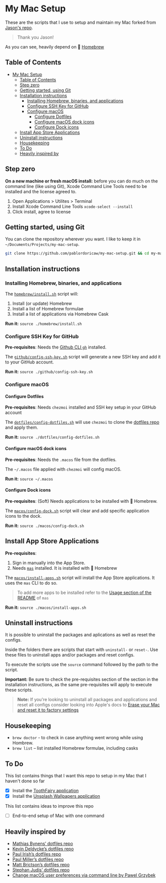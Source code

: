 # My Mac Setup

These are the scripts that I use to setup and maintain my Mac forked from [Jason's repo](https://github.com/pablordoricaw/my-mac-setup). 
> Thank you Jason!

As you can see, heavily depend on :beer: [Homebrew](brew.sh)

## Table of Contents

- [My Mac Setup](#my-mac-setup)
  - [Table of Contents](#table-of-contents)
  - [Step zero](#step-zero)
  - [Getting started, using Git](#getting-started-using-git)
  - [Installation instructions](#installation-instructions)
    - [Installing Homebrew, binaries, and applications](#installing-homebrew-binaries-and-applications)
    - [Configure SSH Key for GitHub](#configure-ssh-key-for-github)
    - [Configure macOS](#configure-macos)
      - [Configure Dotfiles](#configure-dotfiles)
      - [Configure macOS dock icons](#configure-macos-dock-icons)
      - [Configure Dock icons](#configure-dock-icons)
  - [Install App Store Applications](#install-app-store-applications)
  - [Uninstall instructions](#uninstall-instructions)
  - [Housekeeping](#housekeeping)
  - [To Do](#to-do)
  - [Heavily inspired by](#heavily-inspired-by)

## Step zero

**On a new machine or fresh macOS install:** before you can do much on the command line (like using Git), Xcode Command Line Tools need to be installed and the license agreed to.

1. Open Applications > Utilites > Terminal
2. Install Xcode Command Line Tools `xcode-select --install`
3. Click install, agree to license

## Getting started, using Git

You can clone the repository wherever you want. I like to keep it in `~/Documents/Projects/my-mac-setup`.

```bash
git clone https://github.com/pablordoricaw/my-mac-setup.git && cd my-mac-setup
```

## Installation instructions

### Installing Homebrew, binaries, and applications

The [`homebrew/install.sh`](https://github.com/pablordoricaw/my-mac-setup/blob/main/homebrew/install.sh) script will:

1. Install (or update) Homebrew
2. Install a list of Homebrew formulae
3. Install a list of applications via Homebrew Cask

**Run it:** `source ./homebrew/install.sh`

### Configure SSH Key for GitHub

**Pre-requisites**: Needs the [Github CLI `gh`](https://cli.github.com/) installed.

The [`github/config-ssh-key.sh`](https://github.com/pablordoricaw/my-mac-setup/blob/main/github/config-ssh-key.sh) script will generate a new SSH key and add it to your GitHub account.

**Run it:** `source ./github/config-ssh-key.sh`

### Configure macOS

#### Configure Dotfiles

**Pre-requisites**: Needs `chezmoi` installed and SSH key setup in your GitHub account

The [`dotfiles/config-dotfiles.sh`](https://github.com/pablordoricaw/my-mac-setup/blob/main/dotfiles/config-dotfiles.sh) will use `chezmoi` to clone the [dotfiles repo](https://github.com/pablordoricaw/my-macos-dotfiles) and apply them.

**Run it:** `source ./dotfiles/config-dotfiles.sh`

#### Configure macOS dock icons

**Pre-requisites**: Needs the `.macos` file from the dotfiles.

The `~/.macos` file applied with `chezmoi` will config macOS.

**Run it:** `source ~/.macos`

#### Configure Dock icons

**Pre-requisites**: (Soft) Needs applications to be installed with 🍺 Homebrew.

The [`macos/config-dock.sh`](https://github.com/pablordoricaw/my-mac-setup/blob/main/macos/config-dock.sh) script will clear and add specific application icons to the dock.

**Run it:** `source ./macos/config-dock.sh`

## Install App Store Applications

**Pre-requisites**:

1. Sign in manually into the App Store. 
2. Needs [`mas`](https://github.com/mas-cli/mas) installed. It is installed with 🍺 Homebrew

The [`macos/install-apps.sh`](https://github.com/pablordoricaw/my-mac-setup/blob/main/macos/install-apps.sh) script will install the App Store applications. It uses the `mas` CLI to do so.

> To add more apps to be installed refer to the [Usage section of the README](https://github.com/mas-cli/mas#-usage) of `mas`

**Run it:** `source ./macos/install-apps.sh`

## Uninstall instructions

It is possible to uninstall the packages and aplications as well as reset the configs.

Inside the folders there are scripts that start with `uninstall-` or `reset-`. Use these files to uninstall apps and/or packages and reset configs.

To execute the scripts use the `source` command followed by the path to the script.

**Important:** Be sure to check the pre-requisites section of the section in the installation instructions, as the same pre-requisites will apply to execute these scripts.

 > **Note:** If you're looking to uninstall all packages and applications and reset all configs consider looking into Apple's docs to [Erase your Mac and reset it to factory settings](https://support.apple.com/en-us/HT212749#:~:text=From%20the%20Apple%20menu%20%EF%A3%BF,Erase%20All%20Content%20and%20Settings.)

## Housekeeping

- `brew doctor` - to check in case anything went wrong while using Hombrew.
- `brew list` – list installed Homebrew formulae, including casks

## To Do

This list contains things that I want this repo to setup in my Mac that I haven't done so far

- [x] Install the [ToothFairy application](https://c-command.com/toothfairy/)
- [x] Install the [Unsplash Wallpapers application](https://apps.apple.com/us/app/unsplash-wallpapers/id1284863847?mt=12)

This list contains ideas to improve this repo

- [ ] End-to-end setup of Mac with one command

## Heavily inspired by

- [Mathias Bynens’ dotfiles repo](https://mths.be/dotfiles)
- [Kevin Deldycke’s dotfiles repo](https://github.com/kdeldycke/dotfiles)
- [Paul Irish’s dotfiles repo](https://github.com/paulirish/dotfiles/)
- [Paul Miller’s dotfiles repo](https://github.com/paulmillr/dotfiles)
- [Matt Brictson’s dotfiles repo](https://github.com/mattbrictson/dotfiles)
- [Stephan Judis’ dotfiles repo](https://github.com/stefanjudis/dotfiles/)
- [Change macOS user preferences via command line by Pawel Grzybek](https://pawelgrzybek.com/change-macos-user-preferences-via-command-line/)
